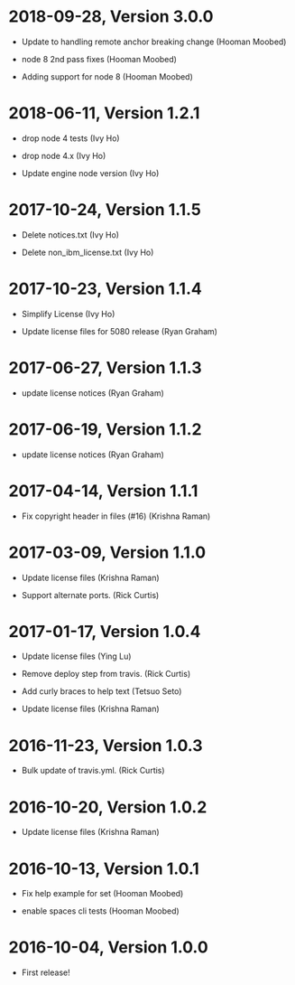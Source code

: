 2018-09-28, Version 3.0.0
=========================

 * Update to handling  remote anchor breaking change (Hooman Moobed)

 * node 8 2nd pass fixes (Hooman Moobed)

 * Adding support for node 8 (Hooman Moobed)


2018-06-11, Version 1.2.1
=========================

 * drop node 4 tests (Ivy Ho)

 * drop node 4.x (Ivy Ho)

 * Update engine node version (Ivy Ho)


2017-10-24, Version 1.1.5
=========================

 * Delete notices.txt (Ivy Ho)

 * Delete non_ibm_license.txt (Ivy Ho)


2017-10-23, Version 1.1.4
=========================

 * Simplify License (Ivy Ho)

 * Update license files for 5080 release (Ryan Graham)


2017-06-27, Version 1.1.3
=========================

 * update license notices (Ryan Graham)


2017-06-19, Version 1.1.2
=========================

 * update license notices (Ryan Graham)


2017-04-14, Version 1.1.1
=========================

 * Fix copyright header in files (#16) (Krishna Raman)


2017-03-09, Version 1.1.0
=========================

 * Update license files (Krishna Raman)

 * Support alternate ports. (Rick Curtis)


2017-01-17, Version 1.0.4
=========================

 * Update license files (Ying Lu)

 * Remove deploy step from travis. (Rick Curtis)

 * Add curly braces to help text (Tetsuo Seto)

 * Update license files (Krishna Raman)


2016-11-23, Version 1.0.3
=========================

 * Bulk update of travis.yml. (Rick Curtis)


2016-10-20, Version 1.0.2
=========================

 * Update license files (Krishna Raman)


2016-10-13, Version 1.0.1
=========================

 * Fix help example for set (Hooman Moobed)

 * enable spaces cli tests (Hooman Moobed)


2016-10-04, Version 1.0.0
=========================

 * First release!
